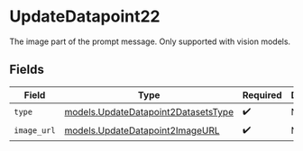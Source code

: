 # UpdateDatapoint22

The image part of the prompt message. Only supported with vision models.


## Fields

| Field                                                                            | Type                                                                             | Required                                                                         | Description                                                                      |
| -------------------------------------------------------------------------------- | -------------------------------------------------------------------------------- | -------------------------------------------------------------------------------- | -------------------------------------------------------------------------------- |
| `type`                                                                           | [models.UpdateDatapoint2DatasetsType](../models/updatedatapoint2datasetstype.md) | :heavy_check_mark:                                                               | N/A                                                                              |
| `image_url`                                                                      | [models.UpdateDatapoint2ImageURL](../models/updatedatapoint2imageurl.md)         | :heavy_check_mark:                                                               | N/A                                                                              |